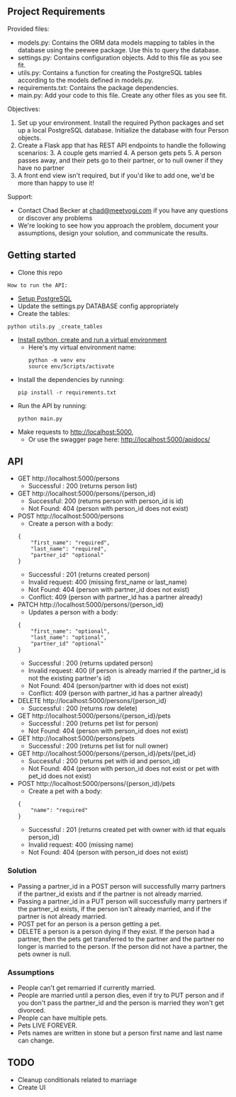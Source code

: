 ## Project Requirements
Provided files:
- models.py: Contains the ORM data models mapping to tables in the database using the peewee package. Use this to query the database.
- settings.py: Contains configuration objects. Add to this file as you see fit.
- utils.py: Contains a function for creating the PostgreSQL tables according to the models defined in models.py.
- requirements.txt: Contains the package dependencies.
- main.py: Add your code to this file. Create any other files as you see fit.

Objectives:
1. Set up your environment. Install the required Python packages and set up a local PostgreSQL database. Initialize the database with four Person objects.
2. Create a Flask app that has REST API endpoints to handle the following scenarios:
	3. A couple gets married
	4. A person gets pets
	5. A person passes away, and their pets go to their partner, or to null owner if they have no partner
6. A front end view isn't required, but if you'd like to add one, we'd be more than happy to use it!

Support:
- Contact Chad Becker at chad@meetyogi.com if you have any questions or discover any problems
- We're looking to see how you approach the problem, document your assumptions, design your solution, and communicate the results.

## Getting started

* Clone this repo

`How to run the API:`

* [Setup PostgreSQL](https://www.postgresqltutorial.com/install-postgresql/)
* Update the settings.py DATABASE config appropriately
* Create the tables:
```
python utils.py _create_tables
```
* [Install python, create and run a virtual environment](https://www.twilio.com/docs/usage/tutorials/how-to-set-up-your-python-and-flask-development-environment)
  * Here's my virtual environment name:
    ```
    python -m venv env
    source env/Scripts/activate
    ```
* Install the dependencies by running:
  ```
  pip install -r requirements.txt
  ```
* Run the API by running:
  ```
  python main.py
  ```
* Make requests to [http://localhost:5000](http://localhost:5000), 
	* Or use the swagger page here: [http://localhost:5000/apidocs/](http://localhost:5000/apidocs/)

## API

- GET http://localhost:5000/persons
	- Successful : 200 (returns person list)
- GET http://localhost:5000/persons/{person_id}
	- Successful: 200 (returns person with person_id is id)
	- Not Found: 404 (person with person_id does not exist)
- POST http://localhost:5000/persons
	- Create a person with a body:
	```
	{
		"first_name": "required",
		"last_name": "required",
		"partner_id" "optional"
	}
	```
	- Successful : 201 (returns created person)
	- Invalid request: 400 (missing first_name or last_name)
	- Not Found: 404 (person with partner_id does not exist)
	- Conflict: 409 (person with partner_id has a partner already)
- PATCH http://localhost:5000/persons/{person_id}
	- Updates a person with a body:
	```
	{
		"first_name": "optional",
		"last_name": "optional",
		"partner_id" "optional"
	}
	```
	- Successful : 200 (returns updated person)
	- Invalid request: 400 (if person is already married if the partner_id is not the existing partner's id)
	- Not Found: 404 (person/partner with id does not exist)
	- Conflict: 409 (person with partner_id has a partner already)
- DELETE http://localhost:5000/persons/{person_id}
	- Successful : 200 (returns row delete)
- GET http://localhost:5000/persons/{person_id}/pets
	- Successful : 200 (returns pet list for person)
	- Not Found: 404 (person with person_id does not exist)
- GET http://localhost:5000/persons/pets
	- Successful : 200 (returns pet list for null owner)
- GET http://localhost:5000/persons/{person_id}/pets/{pet_id}
	- Successful : 200 (returns pet with id and person_id)
	- Not Found: 404 (person with person_id does not exist or pet with pet_id does not exist)
- POST http://localhost:5000/persons/{person_id}/pets
	- Create a pet with a body:
	```
	{
		"name": "required"
	}
	```
	- Successful : 201 (returns created pet with owner with id that equals person_id)
	- Invalid request: 400 (missing name)
	- Not Found: 404 (person with person_id does not exist)

### Solution

- Passing a partner_id in a POST person will successfully marry partners if the partner_id exists and if the partner is not already married.
- Passing a partner_id in a PUT person will successfully marry partners if the partner_id exists, if the person isn't already married, and if the partner is not already married.
- POST pet for an person is a person getting a pet.
- DELETE a person is a person dying if they exist. If the person had a partner, then the pets get transferred to the partner and the partner no longer is married to the person. If the person did not have a partner, the pets owner is null.

### Assumptions

- People can't get remarried if currently married.
- People are married until a person dies, even if try to PUT person and if you don't pass the partner_id and the person is married they won't get divorced.
- People can have multiple pets.
- Pets LIVE FOREVER.
- Pets names are written in stone but a person first name and last name can change.

## TODO
- Cleanup conditionals related to marriage
- Create UI
